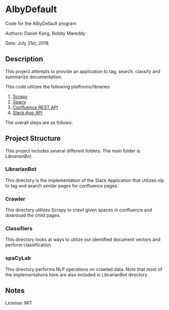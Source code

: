# AIbyDefault
Code for the AIbyDefault program

Authors: Daniel Kang, Bobby Mareddy

Date: July 31st, 2018

## Description

This project attempts to provide an application to tag, search, classify and summarize documentation.

This code utilizes the following platforms/libraries:
1. [Scrapy](https://scrapy.org/)
2. [Spacy](https://spacy.io/)
3. [Confluence REST API](https://developer.atlassian.com/server/confluence/confluence-server-rest-api/)
4. [Slack App API](https://api.slack.com/)

The overall steps are as follows:


## Project Structure

This project includes several different folders. The main folder is *LibrarianBot*.
### LibrarianBot
This directory is the implementation of the Slack Application that utilizes nlp to tag and search similar pages for confluence pages. 

### Crawler
This directory utilizes Scrapy to crawl given spaces in confluence and download the child pages.

### Classifiers
This directory looks at ways to utilize our identified document vectors and perform classification

### spaCyLab
This directory performs NLP operations on crawled data. Note that most of the implementations here are also included in LibrarianBot directory.

## Notes
License: MIT



